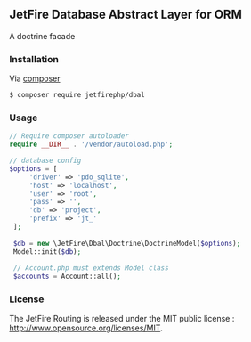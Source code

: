 ## JetFire Database Abstract Layer for ORM

A doctrine facade

### Installation

Via [composer](https://getcomposer.org)

```bash
$ composer require jetfirephp/dbal
```

### Usage

```php
// Require composer autoloader
require __DIR__ . '/vendor/autoload.php';

// database config
$options = [
     'driver' => 'pdo_sqlite',
     'host' => 'localhost',
     'user' => 'root',
     'pass' => '',
     'db' => 'project',
     'prefix' => 'jt_'
 ];
 
 $db = new \JetFire\Dbal\Doctrine\DoctrineModel($options);
 Model::init($db);
 
 // Account.php must extends Model class
 $accounts = Account::all();
```

### License

The JetFire Routing is released under the MIT public license : http://www.opensource.org/licenses/MIT. 
